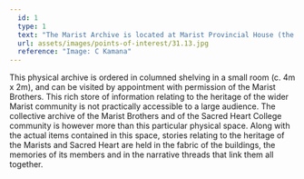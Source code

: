 ```yaml
---
  id: 1
  type: 1
  text: "The Marist Archive is located at Marist Provincial House (the southern end of the block built in 1931) and contains documents, photographs, books, letters, and artefacts relating to the history of the Marist Brothers in South Africa and the schools they have established (some no longer in existence) over their 150 years in the country."
  url: assets/images/points-of-interest/31.13.jpg
  reference: "Image: C Kamana"
---
```

This physical archive is ordered in columned shelving in a small room (c. 4m x 2m), and can be visited by appointment with permission of the Marist Brothers. This rich store of information relating to the heritage of the wider Marist community is not practically accessible to a large audience. The collective archive of the Marist Brothers and of the Sacred Heart College community is however more than this particular physical space. Along with the actual items contained in this space, stories relating to the heritage of the Marists and Sacred Heart are held in the fabric of the buildings, the memories of its members and in the narrative threads that link them all together.


       